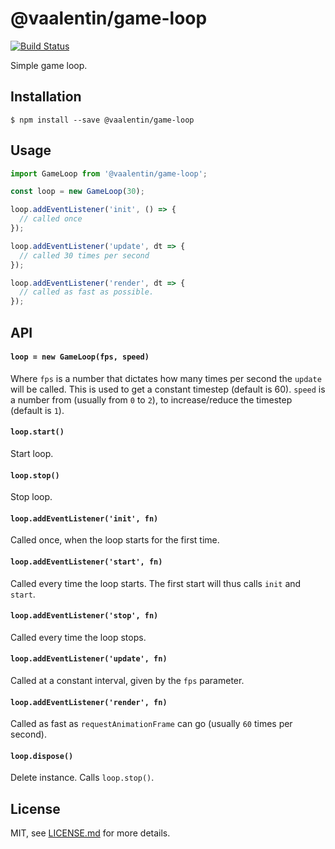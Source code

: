 # @vaalentin/game-loop

[![Build Status](https://travis-ci.org/vaalentin/game-loop.svg?branch=master)](https://travis-ci.org/vaalentin/game-loop)

Simple game loop.

## Installation

```
$ npm install --save @vaalentin/game-loop
```

## Usage

```js
import GameLoop from '@vaalentin/game-loop';

const loop = new GameLoop(30);

loop.addEventListener('init', () => {
  // called once
});

loop.addEventListener('update', dt => {
  // called 30 times per second
});

loop.addEventListener('render', dt => {
  // called as fast as possible.
});
```

## API

#### `loop = new GameLoop(fps, speed)`

Where `fps` is a number that dictates how many times per second the `update` will be called.
This is used to get a constant timestep (default is 60).
`speed` is a number from (usually from `0` to `2`), to increase/reduce the timestep (default is `1`).

#### `loop.start()`

Start loop.

#### `loop.stop()`

Stop loop.

#### `loop.addEventListener('init', fn)`

Called once, when the loop starts for the first time.

#### `loop.addEventListener('start', fn)`

Called every time the loop starts.
The first start will thus calls `init` and `start`.

#### `loop.addEventListener('stop', fn)`

Called every time the loop stops.

#### `loop.addEventListener('update', fn)`

Called at a constant interval, given by the `fps` parameter.

#### `loop.addEventListener('render', fn)`

Called as fast as `requestAnimationFrame` can go (usually `60` times per second).

#### `loop.dispose()`

Delete instance. Calls `loop.stop()`.

## License

MIT, see [LICENSE.md](https://github.com/vaalentin/game-loop/blob/master/LICENSE.md) for more details.
